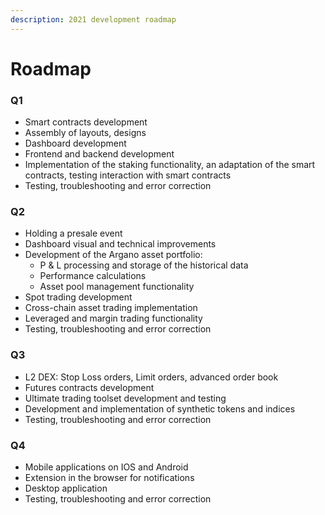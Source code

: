 ```yaml
---
description: 2021 development roadmap
---
```


# Roadmap

### **Q1**

* Smart contracts development
* Assembly of layouts, designs
* Dashboard development
* Frontend and backend development
* Implementation of the staking functionality, an adaptation of the smart contracts, testing interaction with smart contracts
* Testing, troubleshooting and error correction

### **Q2**

* Holding a presale event
* Dashboard visual and technical improvements
* Development of the Argano asset portfolio: 
  * P & L processing and storage of the historical data
  * Performance calculations
  * Asset pool management functionality
* Spot trading development
* Cross-chain asset trading implementation
* Leveraged and margin trading functionality
* Testing, troubleshooting and error correction

### **Q3**

* L2 DEX: Stop Loss orders, Limit orders, advanced order book
* Futures contracts development
* Ultimate trading toolset development and testing
* Development and implementation of synthetic tokens and indices
* Testing, troubleshooting and error correction

### **Q4**

* Mobile applications on IOS and Android
* Extension in the browser for notifications
* Desktop application
* Testing, troubleshooting and error correction

